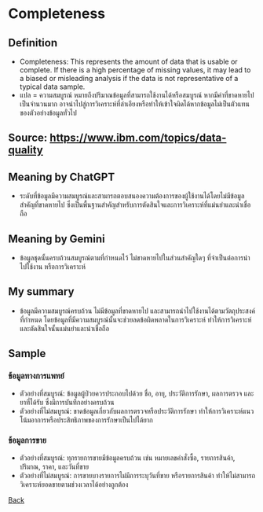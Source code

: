 # Completeness

## Definition
- Completeness: This represents the amount of data that is usable or complete. If there is a high percentage of missing values, it may lead to a biased or misleading analysis if the data is not representative of a typical data sample.
- แปล = ความสมบูรณ์ หมายถึงปริมาณข้อมูลที่สามารถใช้งานได้หรือสมบูรณ์ หากมีค่าที่ขาดหายไปเป็นจำนวนมาก อาจนำไปสู่การวิเคราะห์ที่ลำเอียงหรือทำให้เข้าใจผิดได้หากข้อมูลไม่เป็นตัวแทนของตัวอย่างข้อมูลทั่วไป

## Source: https://www.ibm.com/topics/data-quality

## Meaning by ChatGPT
- ระดับที่ข้อมูลมีความสมบูรณ์และสามารถตอบสนองความต้องการของผู้ใช้งานได้โดยไม่มีข้อมูลสำคัญที่ขาดหายไป ซึ่งเป็นพื้นฐานสำคัญสำหรับการตัดสินใจและการวิเคราะห์ที่แม่นยำและน่าเชื่อถือ  
## Meaning by Gemini
- ข้อมูลชุดนั้นครบถ้วนสมบูรณ์ตามที่กำหนดไว้ ไม่ขาดหายไปในส่วนสำคัญใดๆ ที่จำเป็นต่อการนำไปใช้งาน หรือการวิเคราะห์

## My summary
- ข้อมูลมีความสมบูรณ์ครบถ้วน ไม่มีข้อมูลที่ขาดหายไป และสามารถนำไปใช้งานได้ตามวัตถุประสงค์ที่กำหนด โดยข้อมูลที่มีความสมบูรณ์นั้นจะช่วยลดข้อผิดพลาดในการวิเคราะห์ ทำให้การวิเคราะห์และตัดสินใจนั้นแม่นยำและน่าเชื่อถือ

## Sample
### ข้อมูลทางการแพทย์
- ตัวอย่างที่สมบูรณ์: ข้อมูลผู้ป่วยควรประกอบไปด้วย ชื่อ, อายุ, ประวัติการรักษา, ผลการตรวจ และยาที่ได้รับ ซึ่งมีการบันทึกอย่างครบถ้วน
- ตัวอย่างที่ไม่สมบูรณ์: ขาดข้อมูลเกี่ยวกับผลการตรวจหรือประวัติการรักษา ทำให้การวิเคราะห์แนวโน้มอาการหรือประสิทธิภาพของการรักษาเป็นไปได้ยาก
### ข้อมูลการขาย
- ตัวอย่างที่สมบูรณ์: ทุกรายการขายมีข้อมูลครบถ้วน เช่น หมายเลขคำสั่งซื้อ, รายการสินค้า, ปริมาณ, ราคา, และวันที่ขาย
- ตัวอย่างที่ไม่สมบูรณ์: การขายบางรายการไม่มีการระบุวันที่ขาย หรือรายการสินค้า ทำให้ไม่สามารถวิเคราะห์ยอดขายตามช่วงเวลาได้อย่างถูกต้อง

[Back](README.md)
